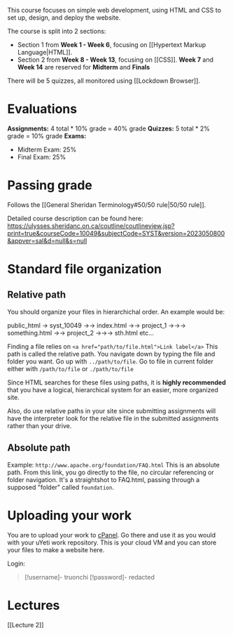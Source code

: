 This course focuses on simple web development, using HTML and CSS to set up, design, and deploy the website. 

The course is split into 2 sections: 
- Section 1 from **Week 1 - Week 6**, focusing on [[Hypertext Markup Language|HTML]].
- Section 2 from **Week 8 - Week 13**, focusing on [[CSS]].
**Week 7** and **Week 14** are reserved for **Midterm** and **Finals**

There will be 5 quizzes, all monitored using [[Lockdown Browser]].

# Evaluations
**Assignments:** 4 total * 10% grade = 40% grade
**Quizzes:** 5 total * 2% grade = 10% grade
**Exams:** 
- Midterm Exam: 25%
- Final Exam: 25%
# Passing grade
Follows the [[General Sheridan Terminology#50/50 rule|50/50 rule]].

Detailed course description can be found here: https://ulysses.sheridanc.on.ca/coutline/coutlineview.jsp?print=true&courseCode=10049&subjectCode=SYST&version=2023050800&appver=sal&d=null&s=null
# Standard file organization
## Relative path
You should organize your files in hierarchichal order.
An example would be:

public_html
-> syst_10049
->-> index.html
->-> project_1
->->-> something.html
->-> project_2
->->-> sth.html
etc...

Finding a file relies on  `<a href="path/to/file.html">Link label</a>`
This path is called the relative path. You navigate down by typing the file and folder you want. Go up with `../path/to/file`. Go to file in current folder either with `/path/to/file` or `./path/to/file`

Since HTML searches for these files using paths, it is **highly recommended** that you have a logical, hierarchical system for an easier, more organized site.

Also, do use relative paths in your site since submitting assignments will have the interpreter look for the relative file in the submitted assignments rather than your drive. 
## Absolute path
Example: `http://www.apache.org/foundation/FAQ.html`
This is an absolute path. From this link, you go directly to the file, no circular referencing or folder navigation. It's a straightshot to FAQ.html, passing through a supposed "folder" called `foundation`.
# Uploading your work
You are to upload your work to <a href="https://tech.fast.sheridanc.on.ca/services/lamp">cPanel</a>. Go there and use it as you would with your uYeti work repository. This is your cloud VM and you can store your files to make a website here.

Login:
> [!username]- truonchi
> [!password]- redacted
# Lectures
[[Lecture 2]]